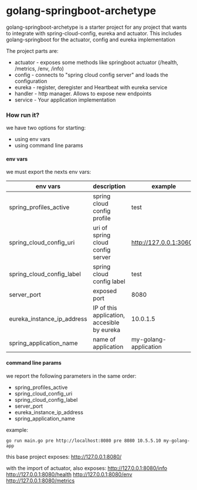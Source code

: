 # golang-springboot-archetype

golang-springboot-archetype is a starter project for any project that wants to integrate with spring-cloud-config, eureka and actuator.
This includes golang-springboot for the actuator, config and eureka implementation

The project parts are:
* actuator - exposes some methods like springboot actuator (/health, /metrics, /env, /info)
* config - connects to "spring cloud config server" and loads the configuration
* eureka - register, deregister and Heartbeat with eureka service
* handler - http manager. Allows to expose new endpoints
* service - Your application implementation

### How run it?

we have two options for starting:
* using env vars
* using command line params

#### env vars

we must export the nexts env vars:

| env vars | description | example |
| ---------- | ---------- | ---------- |
| spring_profiles_active | spring cloud config profile | test
| spring_cloud_config_uri | uri of spring cloud config server | http://127.0.0.1:30606
| spring_cloud_config_label | spring cloud config label | test
| server_port | exposed port | 8080
| eureka_instance_ip_address | IP of this application, accesible by eureka | 10.0.1.5
| spring_application_name | name of application | my-golang-application

#### command line params

we report the following parameters in the same order:
* spring_profiles_active
* spring_cloud_config_uri
* spring_cloud_config_label
* server_port
* eureka_instance_ip_address
* spring_application_name

example:

```golang
go run main.go pre http://localhost:8080 pre 8080 10.5.5.10 my-golang-app
```

this base project exposes:
    http://127.0.0.1:8080/

with the import of actuator, also exposes:
    http://127.0.0.1:8080/info
    http://127.0.0.1:8080/health
    http://127.0.0.1:8080/env
    http://127.0.0.1:8080/metrics

